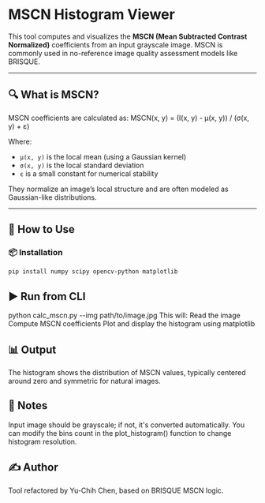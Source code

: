 # MSCN Histogram Viewer

This tool computes and visualizes the **MSCN (Mean Subtracted Contrast Normalized)** coefficients from an input grayscale image. MSCN is commonly used in no-reference image quality assessment models like BRISQUE.

---

## 🔍 What is MSCN?

MSCN coefficients are calculated as:
MSCN(x, y) = (I(x, y) - μ(x, y)) / (σ(x, y) + ε)


Where:
- `μ(x, y)` is the local mean (using a Gaussian kernel)
- `σ(x, y)` is the local standard deviation
- `ε` is a small constant for numerical stability

They normalize an image’s local structure and are often modeled as Gaussian-like distributions.

---

## 🚀 How to Use

### 📦 Installation

```bash
pip install numpy scipy opencv-python matplotlib
```

## ▶️ Run from CLI
python calc_mscn.py --img path/to/image.jpg
This will:
Read the image
Compute MSCN coefficients
Plot and display the histogram using matplotlib

## 📊 Output
The histogram shows the distribution of MSCN values, typically centered around zero and symmetric for natural images.

## 🧪 Notes
Input image should be grayscale; if not, it's converted automatically.
You can modify the bins count in the plot_histogram() function to change histogram resolution.

## ✍️ Author
Tool refactored by Yu-Chih Chen, based on BRISQUE MSCN logic.
